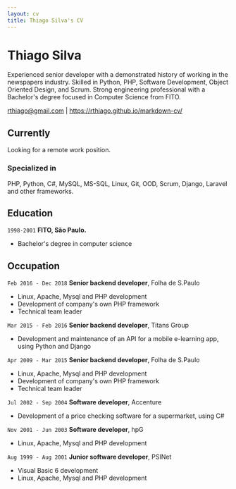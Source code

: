 ```yaml
---
layout: cv
title: Thiago Silva's CV
---
```

# Thiago Silva
Experienced senior developer with a demonstrated history of working in the
newspapers industry. Skilled in Python, PHP, Software Development, Object
Oriented Design, and Scrum. Strong engineering professional with a Bachelor's
degree focused in Computer Science from FITO.

<div id="webaddress">
<a href="mailto:rthiago@gmail.com">rthiago@gmail.com</a>
| <a href="https://rthiago.github.io/markdown-cv/">https://rthiago.github.io/markdown-cv/</a>
</div>


## Currently

Looking for a remote work position.

### Specialized in

PHP, Python, C#, MySQL, MS-SQL, Linux, Git, OOD, Scrum, Django, Laravel and
other frameworks.



## Education

`1998-2001`
__FITO, São Paulo.__

- Bachelor's degree in computer science



## Occupation


`Feb 2016 - Dec 2018`
__Senior backend developer__, Folha de S.Paulo

- Linux, Apache, Mysql and PHP development
- Development of company's own PHP framework
- Technical team leader


`Mar 2015 - Feb 2016`
__Senior backend developer__, Titans Group

- Development and maintenance of an API for a mobile e-learning app, using
Python and Django


`Apr 2009 - Mar 2015`
__Senior backend developer__, Folha de S.Paulo

- Linux, Apache, Mysql and PHP development
- Development of company's own PHP framework
- Technical team leader


`Jul 2002 - Sep 2004`
__Software developer__, Accenture

- Development of a price checking software for a supermarket, using C#


`Nov 2001 - Jun 2003`
__Software developer__, hpG

- Linux, Apache, Mysql and PHP development


`Aug 1999 - Aug 2001`
__Junior software developer__, PSINet

- Visual Basic 6 development
- Linux, Apache, Mysql and PHP development



<!-- ### Footer

Last updated: Feb 2019 -->


